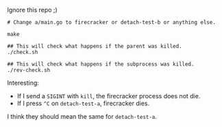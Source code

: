 Ignore this repo ;)

```
# Change a/main.go to firecracker or detach-test-b or anything else.

make

## This will check what happens if the parent was killed.
./check.sh

## This will check what happens if the subprocess was killed.
./rev-check.sh
```


Interesting:

* If I send a `SIGINT` with `kill`, the firecracker process does not die.
* If I press `^C` on `detach-test-a`, firecracker dies.

I think they should mean the same for `detach-test-a`.
